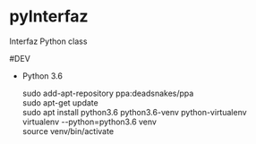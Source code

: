 # pyInterfaz
Interfaz Python class

#DEV

- Python 3.6


    sudo add-apt-repository ppa:deadsnakes/ppa   
    sudo apt-get update  
    sudo apt install python3.6 python3.6-venv python-virtualenv  
    virtualenv --python=python3.6 venv  
    source venv/bin/activate
    

    
   
   
